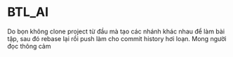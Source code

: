 # BTL_AI
Do bọn không clone project từ đầu mà tạo các nhánh khác nhau để làm bài tập, sau đó rebase lại rồi push làm cho commit history hơi loạn. Mong người đọc thông cảm
